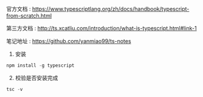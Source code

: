 官方文档 : https://www.typescriptlang.org/zh/docs/handbook/typescript-from-scratch.html

第三方文档 : http://ts.xcatliu.com/introduction/what-is-typescript.html#link-1

笔记地址 : https://github.com/yanmiao99/ts-notes


1. 安装
```javascript
npm install -g typescript
```
2. 校验是否安装完成
```javascript
tsc -v
```

